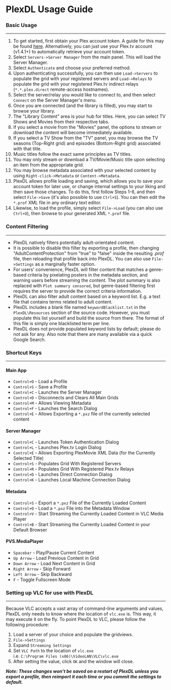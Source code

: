 # PlexDL Usage Guide
### __Basic Usage__

---

1. To get started, first obtain your Plex account token. A guide for this may be found [here](https://support.plex.tv/articles/204059436-finding-an-authentication-token-x-plex-token/). Alternatively, you can just use your Plex.tv account (v1.4.1+) to automatically retrieve your account token.
2. Select `Servers->Server Manager` from the main panel. This will load the Server Manager.
3. Select `Authenticate` and choose your preferred method.
4. Upon authenticating successfully, you can then use `Load->Servers` to populate the grid with your registered servers and `Load->Relays` to populate the grid with your registered Plex.tv indirect relays (`*.*.plex.direct` remote-access hostnames).
5. Select the server/relay you would like to connect to, and then select `Connect` on the Server Manager's menu.
6. Once you are connected (and the library is filled), you may start to browse your library.
7. The "Library Content" area is your hub for titles. Here, you can select TV Shows and Movies from their respective tabs.
8. If you select a movie from the "Movies" panel, the options to stream or download the content will become immediately available.
9. If you select a TV Show from the "TV" panel, you may browse the TV seasons (Top-Right grid) and episodes (Bottom-Right grid) associated with that title.
10. Music titles follow the exact same principles as TV titles.
11. You may only stream or download a TV/Movie/Music title upon selecting an item from the appropriate grid.
12. You may browse metadata associated with your selected content by using `Right-click->Metadata` or `Content->Metadata`.
13. PlexDL allows profile loading and saving, which allows you to save your account token for later use, or change internal settings to your liking and then save those changes. To do this, first follow Steps 1-6, and then select `File->Save` (it's also possible to use `Ctrl+S`). You can then edit the `*.prof` XML file in any ordinary text editor.
14. Likewise, to load the profile, simply select `File->Load` (you can also use `Ctrl+O`), then browse to your generated XML `*.prof` file.

### __Content Filtering__

---

- PlexDL natively filters potentially adult-orientated content.
- It is possible to disable this filter by exporting a profile, then changing "AdultContentProtection" from "true" to "false" inside the resulting _.prof_ file, then reloading that profile back into PlexDL. You can also use `File->Settings` as a marginally faster option.
- For users' convenience, PlexDL will filter content that matches a genre-based criteria by pixelating posters in the metadata section, and warning users before streaming the content. The plot summary is also replaced with `Plot summary censored`, but genre-based filtering first requires the server to provide the correct criteria information.
- PlexDL can also filter adult content based on a keyword list. E.g. a text file that contains terms related to adult content.
- PlexDL includes a blank file named `keywordBlacklist.txt` in the `PlexDL\Resources` section of the source code. However, you must populate this list yourself and build the source from there. The format of this file is simply one blacklisted term per line.
- PlexDL does not provide populated keyword lists by default; please do not ask for any. Also note that there are many available via a quick Google Search.

### __Shortcut Keys__

---

#### __Main App__
- `Control+O` - Load a Profile
- `Control+S` - Save a Profile
- `Control+C` - Launches the Server Manager
- `Control+D` - Disconnects and Clears All Main Grids
- `Control+M` - Allows Viewing Metadata
- `Control+F` - Launches the Search Dialog
- `Control+E` - Allows Exporting a `*.pxz` file of the currently selected content
#### __Server Manager__
- `Control+C` - Launches Token Authentication Dialog
- `Control+L` - Launches Plex.tv Login Dialog
- `Control+E` - Allows Exporting PlexMovie XML Data (for the Currently Selected Title)
- `Control+S` - Populates Grid With Registered Servers
- `Control+R` - Populates Grid With Registered Plex.tv Relays
- `Control+D` - Launches Direct Connection Dialog
- `Control+K` - Launches Local Machine Connection Dialog
#### __Metadata__
- `Control+S` - Export a `*.pxz` File of the Currently Loaded Content
- `Control+O` - Load a `*.pxz` File into the Metadata Window
- `Control+V` - Start Streaming the Currently Loaded Content in VLC Media Player
- `Control+B` - Start Streaming the Currently Loaded Content in your Default Browser
#### __PVS.MediaPlayer__
- `Spacebar`    - Play/Pause Current Content
- `Up Arrow`    - Load Previous Content in Grid
- `Down Arrow`  - Load Next Content in Grid
- `Right Arrow` - Skip Forward
- `Left Arrow`  - Skip Backward
- `F` - Toggle Fullscreen Mode

### Setting up VLC for use with PlexDL

---

Because VLC accepts a vast array of command-line arguments and values, PlexDL only needs to know where the location of `vlc.exe` is. This way, it may execute it on the fly. To point PlexDL to VLC, please follow the following procedure:
1. Load a server of your choice and populate the gridviews.
2. `File->Settings`
3. Expand `Streaming Settings`
4. Set `VLC Path` to the location of `vlc.exe`<br />
i.e. `C:\Program Files (x86)\VideoLAN\VLC\vlc.exe`
5. After setting the value, click `OK` and the window will close.

_**Note: These changes won't be saved on a restart of PlexDL unless you export a profile, then reimport it each time or you commit the settings to default.**_
